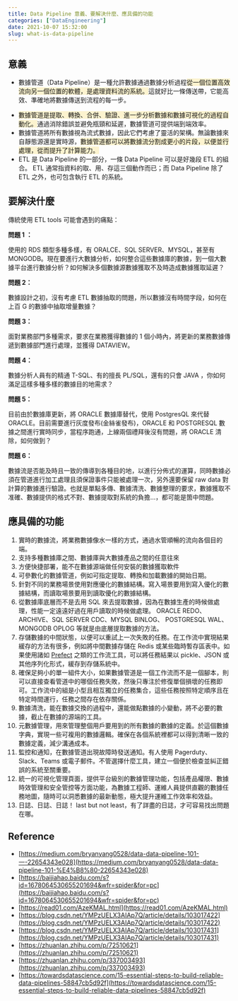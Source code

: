 ```yaml
---
title: Data Pipeline 意義、要解決什麼、應具備的功能
categories: ["DataEngineering"]
date: 2021-10-07 15:32:00
slug: what-is-data-pipeline
---
```


## 意義

- 數據管道（Data Pipeline）是一種允許數據通過數據分析過程<span style="background-color:#FCF3CF">從一個位置高效流向另一個位置的軟體，是處理資料流的系統。</span>這就好比一條傳送帶，它能高效、準確地將數據傳送到流程的每一步。
<!--more-->
- <span style="background-color:#FCF3CF">數據管道是提取、轉換、合併、驗證、進一步分析數據和數據可視化的過程自動化。</span>通過消除錯誤並避免瓶頸和延遲，數據管道可提供端到端效率。
- 數據管道將所有數據視為流式數據，因此它們考慮了靈活的架構。無論數據來自靜態源還是實時源，<span style="background-color:#FCF3CF">數據管道都可以將數據流分割成更小的片段，以便並行處理，從而提升了計算能力。</span>
- ETL 是 Data Pipeline 的一部分，一條 Data Pipeline 可以是好幾段 ETL 的組合。 ETL 通常指資料的取、用、存這三個動作而已；而 Data Pipeline 除了 ETL 之外，也可包含執行 ETL 的系統。

## 要解決什麼

傳統使用 ETL tools 可能會遇到的痛點：

**問題 1 ：**

使用的 RDS 類型多種多樣，有 ORALCE、SQL SERVER、MYSQL，甚至有 MONGODB。現在要進行大數據分析，如何整合這些數據庫的數據，到一個大數據平台進行數據分析？如何解決多個數據源數據獲取不及時造成數據獲取延遲？

**問題 2：**

數據設計之初，沒有考慮 ETL 數據抽取的問題，所以數據沒有時間字段，如何在上百 G 的數據中抽取增量數據？

**問題 3：**

面對業務部門多種需求，要求在業務獲得數據的 1 個小時內，將更新的業務數據傳遞到數據部門進行處理，並獲得 DATAVIEW。

**問題 4：**

數據分析人員有的精通 T-SQL、有的擅長 PL/SQL，還有的只會 JAVA ，你如何滿足這樣多種多樣的數據目的地需求？

**問題 5：**

目前由於數據庫更新，將 ORACLE 數據庫替代，使用 PostgresQL 來代替 ORACLE。目前需要進行灰度發布(金絲雀發布)，ORACLE 和 POSTGRESQL 數據之間進行實時同步，當程序跑通，上線兩個禮拜後沒有問題，將 ORACLE 清除，如何做到？

**問題 6：**

數據流是否能及時且一致的傳導到各種目的地，以進行分佈式的運算，同時數據必須在管道進行加工處理且須保證事件只能被處理一次，另外還要保留 raw data 對計算的數據進行驗證。也就是單點多傳、數據清洗、數據整理的要求，數據獲取不准確、數據提供的格式不對、數據提取對系統的負擔...，都可能是箇中問題。

## 應具備的功能

1. 實時的數據流，將業務數據像水一樣的方式，通過水管順暢的流向各個目的端。
2. 支持多種數據庫之間、數據庫與大數據產品之間的任意往來
3. 方便快捷部署，能不在數據源端做任何安裝的數據獲取軟件
4. 可參數化的數據管道，例如可指定提取、轉換和加載數據的開始日期。
5. 針對不同的業務場景使用對應優化的數據結構。寫入場景要用到寫入優化的數據結構，而讀取場景要用到讀取優化的數據結構。
6. 從數據庫底層而不是去用 SQL 來去提取數據，因為在數據生產的時候做處理，性能一定遠遠好過在用戶讀取的時候做處理。 ORACLE REDO、ARCHIVE、SQL SERVER CDC、MYSQL BINLOG、 POSTGRESQL WAL、MONGODB OPLOG 等就是由底層提取數據的方法。
7. 存儲數據的中間狀態，以便可以重試上一次失敗的任務。在工作流中實現結果緩存的方法有很多，例如將中間數據存儲在 Redis 或某些臨時暫存區表中。如果使用諸如 [Prefect](https://docs.prefect.io/core/concepts/results.html#choose-a-result-type) 之類的工作流工具，可以將任務結果以 pickle、JSON 或其他序列化形式，緩存到存儲系統中。
8. 確保足夠小的單一組件大小，如果數據管道是一個工作流而不是一個腳本，則可以直接查看管道中的哪個任務失敗，然後只專注於修復單個損壞的任務即可。工作流中的組是小型且相互獨立的任務集合，這些任務按照特定順序且在特定時間運行，任務之間存在依存關係。
9. 數據清洗，能在數據交換的過程中，還能做點數據的小變動，將不必要的數據，截止在數據的源端的工具。
10. 元數據管理，用來管理整個用戶要用到的所有數據的數據的定義。於這個數據字典，實現一些可複用的數據邏輯。確保在各個系統裡都可以得到清晰一致的數據定義，減少溝通成本。
11. 監控和通知，在數據管道出現故障時發送通知。有人使用 Pagerduty、Slack、Teams 或電子郵件。不管選擇什麼工具，建立一個便於檢查並糾正錯誤的系統至關重要。
12. 統一的可視化管理頁面，提供平台級別的數據管理功能，包括產品權限、數據時效管理和安全管控等方面功能，為數據工程師、運維人員提供直觀的數據任務地圖，隨時可以洞悉數據的最新動態，極大提升運維工作效率和效益。
13. 日誌、日誌、日誌！ last but not least，有了詳盡的日誌，才可容易找出問題在哪。

## Reference

- [https://medium.com/bryanyang0528/data-data-pipeline-101-一-22654343e028](https://medium.com/bryanyang0528/data-data-pipeline-101-%E4%B8%80-22654343e028)
- [https://baijiahao.baidu.com/s?id=1678064530655201694&wfr=spider&for=pc](https://baijiahao.baidu.com/s?id=1678064530655201694&wfr=spider&for=pc)
- [https://read01.com/AzeKMAL.html](https://read01.com/AzeKMAL.html)
- [https://blog.csdn.net/YMPzUELX3AIAp7Q/article/details/103017422](https://blog.csdn.net/YMPzUELX3AIAp7Q/article/details/103017422)
- [https://blog.csdn.net/YMPzUELX3AIAp7Q/article/details/103017431](https://blog.csdn.net/YMPzUELX3AIAp7Q/article/details/103017431)
- [https://zhuanlan.zhihu.com/p/72510621](https://zhuanlan.zhihu.com/p/72510621)
- [https://zhuanlan.zhihu.com/p/337003493](https://zhuanlan.zhihu.com/p/337003493)
- [https://towardsdatascience.com/15-essential-steps-to-build-reliable-data-pipelines-58847cb5d92f](https://towardsdatascience.com/15-essential-steps-to-build-reliable-data-pipelines-58847cb5d92f)
